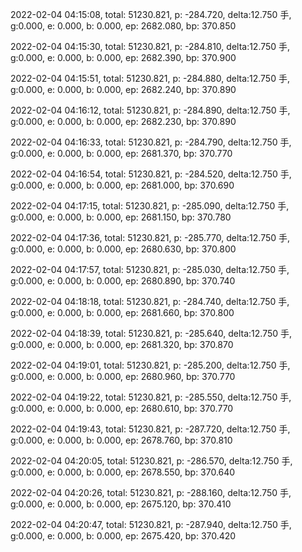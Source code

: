 2022-02-04 04:15:08, total: 51230.821, p: -284.720, delta:12.750 手, g:0.000, e: 0.000, b: 0.000, ep: 2682.080, bp: 370.850

2022-02-04 04:15:30, total: 51230.821, p: -284.810, delta:12.750 手, g:0.000, e: 0.000, b: 0.000, ep: 2682.390, bp: 370.900

2022-02-04 04:15:51, total: 51230.821, p: -284.880, delta:12.750 手, g:0.000, e: 0.000, b: 0.000, ep: 2682.240, bp: 370.890

2022-02-04 04:16:12, total: 51230.821, p: -284.890, delta:12.750 手, g:0.000, e: 0.000, b: 0.000, ep: 2682.230, bp: 370.890

2022-02-04 04:16:33, total: 51230.821, p: -284.790, delta:12.750 手, g:0.000, e: 0.000, b: 0.000, ep: 2681.370, bp: 370.770

2022-02-04 04:16:54, total: 51230.821, p: -284.520, delta:12.750 手, g:0.000, e: 0.000, b: 0.000, ep: 2681.000, bp: 370.690

2022-02-04 04:17:15, total: 51230.821, p: -285.090, delta:12.750 手, g:0.000, e: 0.000, b: 0.000, ep: 2681.150, bp: 370.780

2022-02-04 04:17:36, total: 51230.821, p: -285.770, delta:12.750 手, g:0.000, e: 0.000, b: 0.000, ep: 2680.630, bp: 370.800

2022-02-04 04:17:57, total: 51230.821, p: -285.030, delta:12.750 手, g:0.000, e: 0.000, b: 0.000, ep: 2680.890, bp: 370.740

2022-02-04 04:18:18, total: 51230.821, p: -284.740, delta:12.750 手, g:0.000, e: 0.000, b: 0.000, ep: 2681.660, bp: 370.800

2022-02-04 04:18:39, total: 51230.821, p: -285.640, delta:12.750 手, g:0.000, e: 0.000, b: 0.000, ep: 2681.320, bp: 370.870

2022-02-04 04:19:01, total: 51230.821, p: -285.200, delta:12.750 手, g:0.000, e: 0.000, b: 0.000, ep: 2680.960, bp: 370.770

2022-02-04 04:19:22, total: 51230.821, p: -285.550, delta:12.750 手, g:0.000, e: 0.000, b: 0.000, ep: 2680.610, bp: 370.770

2022-02-04 04:19:43, total: 51230.821, p: -287.720, delta:12.750 手, g:0.000, e: 0.000, b: 0.000, ep: 2678.760, bp: 370.810

2022-02-04 04:20:05, total: 51230.821, p: -286.570, delta:12.750 手, g:0.000, e: 0.000, b: 0.000, ep: 2678.550, bp: 370.640

2022-02-04 04:20:26, total: 51230.821, p: -288.160, delta:12.750 手, g:0.000, e: 0.000, b: 0.000, ep: 2675.120, bp: 370.410

2022-02-04 04:20:47, total: 51230.821, p: -287.940, delta:12.750 手, g:0.000, e: 0.000, b: 0.000, ep: 2675.420, bp: 370.420